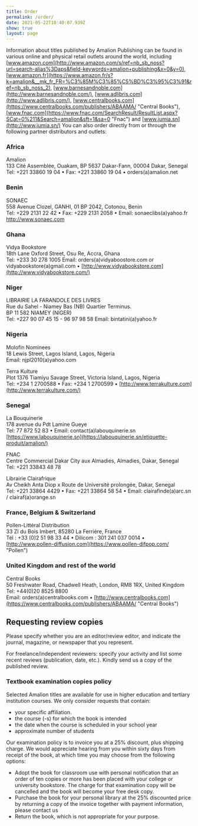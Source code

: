 ```yaml
---
title: Order
permalink: /order/
date: 2021-05-22T18:40:07.939Z
show: true
layout: page
---
```

Information about titles published by Amalion Publishing can be found in various online and physical retail outlets around the world, including [www.amazon.com](http://www.amazon.com/s/ref=nb_sb_noss?url=search-alias%3Daps&field-keywords=amalion+publishing&x=0&y=0), [www.amazon.fr](https://www.amazon.fr/s?k=amalion&__mk_fr_FR=%C3%85M%C3%85%C5%BD%C3%95%C3%91&ref=nb_sb_noss_2), [www.barnesandnoble.com](http://www.barnesandnoble.com/), [www.adlibris.com](http://www.adlibris.com/), [www.centralbooks.com](https://www.centralbooks.com/publishers/ABAAMA/ "Central Books"), [www.fnac.com](https://www.fnac.com/SearchResult/ResultList.aspx?SCat=0%211&Search=amalion&sft=1&sa=0 "Fnac") and [www.jumia.sn](http://www.jumia.sn/) You can also order directly from or through the following partner distributors and outlets:

### Africa

Amalion\
133 Cité Assemblée, Ouakam, BP 5637 Dakar-Fann, 00004 Dakar, Senegal\
Tel: +221 33860 19 04 • Fax: +221 33860 19 04 • orders(a)amalion.net

### Benin

SONAEC\
558 Avenue Clozel, GANHI, 01 BP 2042, Cotonou, Benin\
Tel: +229 2131 22 42 • Fax: +229 2131 2058 • Email: sonaeclibs(a)yahoo.fr\
http://www.sonaec.com

### Ghana

Vidya Bookstore\
18th Lane Oxford Street, Osu Re, Accra, Ghana\
Tel: +233 30 278 1005 Email: orders(a)vidyaboostore.com or vidyabookstore(a)gmail.com • [http://www.vidyabookstore.com](http://www.vidyabookstore.com/)

### Niger

LIBRAIRIE LA FARANDOLE DES LIVRES\
Rue du Sahel - Niamey Bas (NB) Quartier Terminus.\
BP 11 582 NIAMEY (NIGER)\
Tel: +227 90 07 45 15 - 96 97 98 58 Email: bintatini(a)yahoo.fr

### Nigeria

Molofin Nominees\
18 Lewis Street, Lagos Island, Lagos, Nigeria\
Email: njpl2010(a)yahoo.com

Terra Kulture\
Plot 1376 Tiamiyu Savage Street, Victoria Island, Lagos, Nigeria\
Tel: +234 1 2700588 • Fax: +234 1 2700599 • [http://www.terrakulture.com](http://www.terrakulture.com/)

### Senegal

La Bouquinerie\
178 avenue du Pdt Lamine Gueye\
Tel: 77 872 52 83 • Email: contact(a)labouquinerie.sn\
[https://www.labouquinerie.sn](https://labouquinerie.sn/etiquette-produit/amalion/)

FNAC\
Centre Commercial Dakar City aux Almadies, Almadies, Dakar, Senegal\
Tel: +221 33843 48 78

Librairie Clairafrique\
Av Cheikh Anta Diop x Route de Université prolongée, Dakar, Senegal\
Tel: +221 33864 4429 • Fax: +221 33864 58 54 • Email: clairafinde(a)arc.sn / clairaf(a)orange.sn

### France, Belgium & Switzerland

Pollen-Littéral Distribution\
33 ZI du Bois Imbert, 85280 La Ferrière, France\
Tél : +33 (0)2 51 98 33 44 • Dilicom : 301 241 037 0014 • [http://www.pollen-diffusion.com](https://www.pollen-difpop.com/ "Pollen")

### United Kingdom and rest of the world

Central Books\
50 Freshwater Road, Chadwell Heath, London, RM8 1RX, United Kingdom\
Tel: +44(0)20 8525 8800\
Email: orders(a)centralbooks.com • [http://www.centralbooks.com](https://www.centralbooks.com/publishers/ABAAMA/ "Central Books")

## Requesting review copies

Please specify whether you are an editor/review editor, and indicate the journal, magazine, or newspaper that you represent.

For freelance/independent reviewers: specify your activity and list some recent reviews (publication, date, etc.). Kindly send us a copy of the published review.

### Textbook examination copies policy

Selected Amalion titles are available for use in higher education and tertiary institution courses. We only consider requests that contain:

* your specific affiliation.
* the course (-s) for which the book is intended
* the date when the course is scheduled in your school year
* approximate number of students

Our examination policy is to invoice you at a 25% discount, plus shipping charge. We would appreciate hearing from you within sixty days from receipt of the book, at which time you may choose from the following options:

* Adopt the book for classroom use with personal notification that an order of ten copies or more has been placed with your college or university bookstore. The charge for that examination copy will be cancelled and the book will become your free desk copy.  
* Purchase the book for your personal library at the 25% discounted price by returning a copy of the invoice together with payment information, please contact us  
* Return the book, which is not appropriate for your purpose.